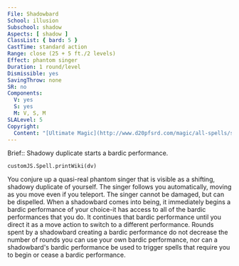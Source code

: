 ```yaml
---
File: Shadowbard
School: illusion
Subschool: shadow
Aspects: [ shadow ]
ClassList: { bard: 5 }
CastTime: standard action
Range: close (25 + 5 ft./2 levels)
Effect: phantom singer
Duration: 1 round/level
Dismissible: yes
SavingThrow: none
SR: no
Components:
  V: yes
  S: yes
  M: V, S, M
SLALevel: 5
Copyright:
  Content: "[Ultimate Magic](http://www.d20pfsrd.com/magic/all-spells/s/shadowbard)"
---
```

Brief:: Shadowy duplicate starts a bardic performance.

```dataviewjs
customJS.Spell.printWiki(dv)
```

You conjure up a quasi-real phantom singer that is visible as a shifting, shadowy duplicate of yourself. The singer follows you automatically, moving as you move even if you teleport.  The singer cannot be damaged, but can be dispelled. When a shadowbard comes into being, it immediately begins a bardic performance of your choice-it has access to all of the bardic performances that you do. It continues that bardic performance until you direct it as a move action to switch to a different performance. Rounds spent by a shadowbard creating a bardic performance do not decrease the number of rounds you can use your own bardic performance, nor can a shadowbard's bardic performance be used to trigger spells that require you to begin or cease a bardic performance.
